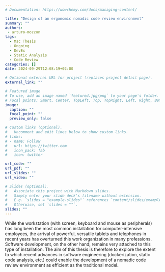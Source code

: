 ```yaml
---
# Documentation: https://wowchemy.com/docs/managing-content/

title: "Design of an ergonomic nomadic code review environment"
summary: ""
authors: 
 - arturo-mozzon
tags: 
  - Msc Thesis
  - Ongoing
  - DevEx
  - Static Analysis
  - Code Review
categories: []
date: 2024-09-29T12:08:19+02:00

# Optional external URL for project (replaces project detail page).
external_link: ""

# Featured image
# To use, add an image named `featured.jpg/png` to your page's folder.
# Focal points: Smart, Center, TopLeft, Top, TopRight, Left, Right, BottomLeft, Bottom, BottomRight.
image:
  caption: ""
  focal_point: ""
  preview_only: false

# Custom links (optional).
#   Uncomment and edit lines below to show custom links.
# links:
# - name: Follow
#   url: https://twitter.com
#   icon_pack: fab
#   icon: twitter

url_code: ""
url_pdf: ""
url_slides: ""
url_video: ""

# Slides (optional).
#   Associate this project with Markdown slides.
#   Simply enter your slide deck's filename without extension.
#   E.g. `slides = "example-slides"` references `content/slides/example-slides.md`.
#   Otherwise, set `slides = ""`.
slides: ""
---
```


While the workstation (with screen, keyboard and mouse as peripherals) has long been the most common installation for computer-intensive employees, the arrival of powerful, versatile tablets and telephones in recent years has overturned this work organization in many professions. Software development, on the other hand, remains very attached to this type of installation. The aim of this thesis is therefore to explore the extent to which recent advances in software engineering (dockerization, static code analysis, etc.) could enable the development of a nomadic code review environment as efficient as the traditional model.

